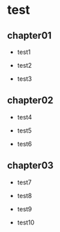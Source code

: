 # test

## chapter01

- test1

- test2

- test3

## chapter02

- test4

- test5

- test6

## chapter03

- test7

- test8

- test9

- test10
